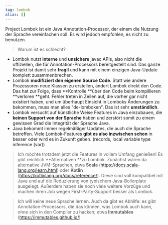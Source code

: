```yaml
---
tag: lombok
alias: []
---
```


Project Lombok ist ein Java Annotation-Processor, der einem die Nutzung der Sprache vereinfachen soll. Es wird jedoch empfohlen, es nicht zu benutzen.

> Warum ist es schlecht?
- Lombok nutzt **interne** und **unsichere** javac APIs, also nicht die offiziellen, die für Annotation-Processors bereitgestellt sind. Das ganze Projekt ist damit sehr **fragil** und kann mit einem einzigen Java-Update komplett zusammenbrechen.
- Lombok **modifiziert den eigenen Source Code**. Statt wie andere Prozessoren neue Klassen zu erstellen, ändert Lombok direkt den Code. Das hat zur Folge, dass **Kontrolle **über den Code beim kompillieren **verloren **geht. Fehler treten in Zeilen auf, die vorher gar nicht existiert haben, und um überhaupt Einsicht in Lomboks Änderungen zu bekommen, muss man alles "de-lomboken". Das ist sehr **umständlich**.
- Lombok versucht auf künstliche Weise Features in Java einzubauen, die **keinen Support von der Sprache** haben und zerstört somit zu einem gewissen Grad die Integrität der Sprache Java.
- Java bekommt immer regelmäßiger Updates, die auch die Sprache betreffen. Viele Lombok-Features **gibt es also inzwischen schon** in besser oder wird es in Zukunft geben. (records, local variable type inference (var))

> Ich möchte trotzdem jetzt die Features in vollem Umfang genießen!
Es gibt reichlich **Alternativen **zu Lombok. Zunächst wären da alternative JVM-Sprachen, etwa **Scala** (<https://docs.scala-lang.org/learn.html>) oder **Kotlin** (<https://kotlinlang.org/docs/reference/>). Diese sind voll kompatibel mit Java und auf die Reduzierung von typischem Java-Boilerplate ausgelegt. Außerdem haben sie noch viele weitere Vorzüge und machen ihren Job wegen First-Party-Support besser als Lombok.

> Ich will keine neue Sprache lernen.
Auch da gibt es Abhilfe: es gibt Annotation-Processors, die das können, was Lombok auch kann, ohne sich in den Compiler zu hacken; etwa **Immutables** (<https://immutables.github.io/>)
